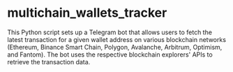 # multichain_wallets_tracker
This Python script sets up a Telegram bot that allows users to fetch the latest transaction for a given wallet address on various blockchain networks (Ethereum, Binance Smart Chain, Polygon, Avalanche, Arbitrum, Optimism, and Fantom). The bot uses the respective blockchain explorers' APIs to retrieve the transaction data.
